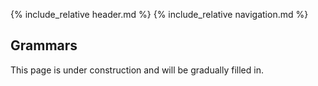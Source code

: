 ---
---

{% include_relative header.md %}
{% include_relative navigation.md %}

<div markdown="1">

## Grammars

This page is under construction and will be gradually filled in.
